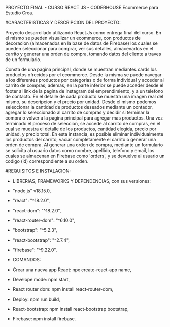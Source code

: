 PROYECTO FINAL - CURSO REACT JS - CODERHOUSE
Ecommerce para Estudio Crea.

#CARACTERISTICAS Y DESCRIPCION DEL PROYECTO:

Proyecto desarrollado utilizando React.Js como entrega final del curso.
En el mismo se pueden visualizar un ecommerce, con productos de decoracion (almacenados en la base de datos de Firebase) los cuales se pueden seleccionar para comprar, ver sus detalles, almacenarlos en el carrito y generar una orden de compra, tomando datos del cliente a traves de un formulario. 

Consta de una pagina principal, donde se muestran mediantes cards los productos ofrecidos por el ecommerce. Desde la misma se puede navegar a los diferentes productos por categorias o de forma individual y acceder al carrito de compras; ademas, en la parte inferior se puede acceder desde el footer al link de la pagina de Instagram del emprendimiento, y a un telefono de contacto.
En el detalle de cada producto se muestra una imagen real del mismo, su descripcion y el precio por unidad. Desde el mismo podemos seleccionar la cantidad de productos deseados mediante un contador, agregar lo seleccionado al carrito de compras y decidir si terminar la compra o volver a la pagina principal para agregar mas productos.
Una vez terminado el proceso de seleccion, se accede al carrito de compras, en el cual se muestra el detalle de los productos, cantidad elegida, precio por unidad, y precio total. En esta instancia, es posible eliminar individualmente los productos del carrito, vaciar completamente el carrito o generar una orden de compra.
Al generar una orden de compra, mediante un formulario se solicita al usuario datos como nombre, apellido, telefono y email, los cuales se almacenan en Firebase como 'orders', y se devuelve al usuario un codigo (id) correspondiente a su orden.

#REQUISITOS E INSTALACION:

- LIBRERIAS, FRAMEWORKS Y DEPENDENCIAS, con sus versiones:
 - "node.js" v18.15.0, 
 - "react": "^18.2.0", 
 - "react-dom": "^18.2.0", 
 - "react-router-dom": "^6.10.0", 
 - "bootstrap": "^5.2.3", 
 - "react-bootstrap": "^2.7.4", 
 - "firebase": "^9.22.0".
 
 - COMANDOS:
  - Crear una nueva app React: npx create-react-app name, 
  - Develope mode: npm start, 
  - React router dom: npm install react-router-dom, 
  - Deploy: npm run build, 
  - React-bootstrap: npm install react-bootstrap bootstrap, 
  - Firebase: npm install firebase.
